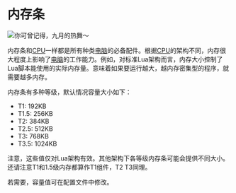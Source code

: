 # 内存条

![你可曾记得，九月的热舞～](oredict:opencomputers:ram1)

内存条和[CPU](cpu1.md)一样都是所有种类[电脑](../general/computer.md)的必备配件。根据[CPU](cpu1.md)的架构不同，内存很大程度上影响了[电脑](../general/computer.md)的工作能力。例如，对标准Lua架构而言，内存大小控制了Lua脚本能使用的实际内存量。意味着如果要运行越大，越内存密集型的程序，就需要越多内存。

内存条有多种等级，默认情况容量大小如下：
- T1: 192KB
- T1.5: 256KB
- T2: 384KB
- T2.5: 512KB
- T3: 768KB
- T3.5: 1024KB

注意，这些值仅对Lua架构有效。其他架构下各等级内存条可能会提供不同大小。还请注意T1和1.5级内存都算作T1组件，T2 T3同理。

若需要，容量值可在配置文件中修改。
